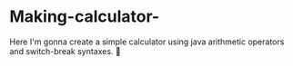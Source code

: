 # Making-calculator-
Here I'm gonna create a simple calculator using java arithmetic operators and switch-break syntaxes. 🚀
